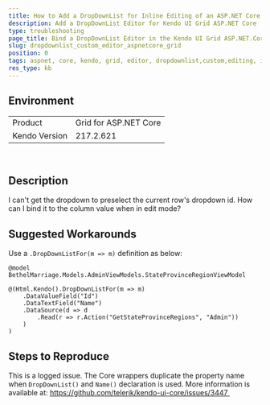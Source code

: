 ```yaml
---
title: How to Add a DropDownList for Inline Editing of an ASP.NET Core Grid?
description: Add a DropDownList Editor for Kendo UI Grid ASP.NET Core
type: troubleshooting
page_title: Bind a DropDownList Editor in the Kendo UI Grid ASP.NET.Core
slug: dropdownlist_custom_editor_aspnetcore_grid
position: 0
tags: aspnet, core, kendo, grid, editor, dropdownlist,custom,editing, inline,incell, howto, bind, model
res_type: kb
---
```


## Environment
<table>
 <tr>
  <td>Product</td>
  <td>Grid for ASP.NET Core</td>
 </tr>
 <tr>
  <td>Kendo Version</td>
  <td>217.2.621</td>
 </tr>
</table>

 
## Description 

I can't get the dropdown to preselect the current row's dropdown id. How can I bind it to the column value when in edit mode?

## Suggested Workarounds

Use a `.DropDownListFor(m => m)` definition as below: 

```
@model BethelMarriage.Models.AdminViewModels.StateProvinceRegionViewModel

@(Html.Kendo().DropDownListFor(m => m)
    .DataValueField("Id") 
    .DataTextField("Name") 
    .DataSource(d => d
        .Read(r => r.Action("GetStateProvinceRegions", "Admin"))
    )
)
```

## Steps to Reproduce

This is a logged issue. The Core wrappers duplicate the property name when `DropDownList()` and `Name()` declaration is used.
More information is available at: https://github.com/telerik/kendo-ui-core/issues/3447 
